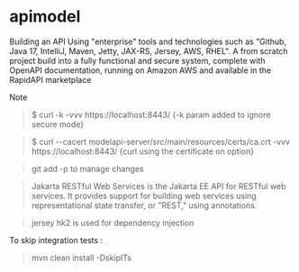 # apimodel
Building an API Using "enterprise" tools and technologies such as "Github, Java 17, IntelliJ, Maven, Jetty, JAX-RS, Jersey, AWS, RHEL". A from scratch project build into a fully functional and secure system, complete with OpenAPI documentation, running on Amazon AWS and available in the RapidAPI marketplace

> [!NOTE]

> $ curl -k -vvv https://localhost:8443/  {-k param added to ignore secure mode} 

> $ curl --cacert modelapi-server/src/main/resources/certs/ca.crt -vvv https://localhost:8443/ {curl using the certificate on option}

> git add -p to manage changes

> Jakarta RESTful Web Services is the Jakarta EE API for RESTful web services. It provides support for building web services using representational state transfer, or "REST," using annotations.

> jersey hk2 is used for dependency injection
 
To skip integration tests :
> mvn clean install -DskipITs

